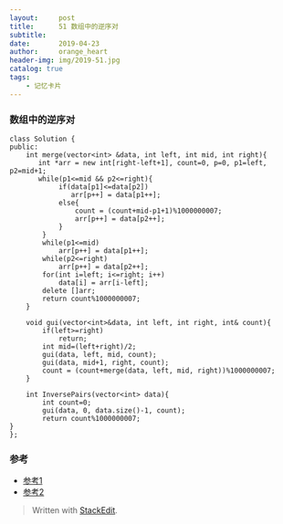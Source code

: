 ```yaml
---
layout:     post
title:      51 数组中的逆序对
subtitle: 
date:       2019-04-23
author:     orange_heart
header-img: img/2019-51.jpg
catalog: true
tags:
    - 记忆卡片
---
```


###   数组中的逆序对

```objk
class Solution {
public:
    int merge(vector<int> &data, int left, int mid, int right){
       int *arr = new int[right-left+1], count=0, p=0, p1=left, p2=mid+1;
       while(p1<=mid && p2<=right){
            if(data[p1]<=data[p2])
               arr[p++] = data[p1++];
            else{
                count = (count+mid-p1+1)%1000000007;
                arr[p++] = data[p2++];
            }
        }
        while(p1<=mid)
            arr[p++] = data[p1++];
        while(p2<=right)
            arr[p++] = data[p2++];
        for(int i=left; i<=right; i++)
            data[i] = arr[i-left];
        delete []arr;
        return count%1000000007;
    }
 
    void gui(vector<int>&data, int left, int right, int& count){
        if(left>=right)
            return;
        int mid=(left+right)/2;
        gui(data, left, mid, count);
        gui(data, mid+1, right, count);
        count = (count+merge(data, left, mid, right))%1000000007;
    }
 
    int InversePairs(vector<int> data){
        int count=0;
        gui(data, 0, data.size()-1, count);
        return count%1000000007;
}
};
```

### 参考

- [参考1](https://github.com/zhedahht/CodingInterviewChinese2)
- [参考2](https://github.com/gatieme/CodingInterviews)




> Written with [StackEdit](https://stackedit.io/).

<head>
    <script src="https://cdn.mathjax.org/mathjax/latest/MathJax.js?config=TeX-AMS-MML_HTMLorMML" type="text/javascript"></script>
    <script type="text/x-mathjax-config">
        MathJax.Hub.Config({
            tex2jax: {
            skipTags: ['script', 'noscript', 'style', 'textarea', 'pre'],
            inlineMath: [['$','$']]
            }
        });
    </script>
</head>
<!--stackedit_data:
eyJoaXN0b3J5IjpbMTIyMzc1NzE1NiwtNDY5MTY4OTc4LDk4MD
gzOTI1OF19
-->